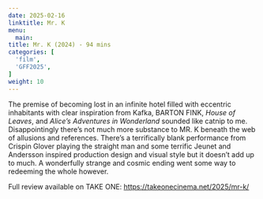 ```yaml
---
date: 2025-02-16
linktitle: Mr. K
menu:
  main:
title: Mr. K (2024) - 94 mins
categories: [
  'film',
  'GFF2025',
]
weight: 10
---
```


The premise of becoming lost in an infinite hotel filled with eccentric inhabitants with clear inspiration from Kafka, BARTON FINK, *House of Leaves*, and *Alice’s Adventures in Wonderland* sounded like catnip to me. Disappointingly there’s not much more substance to MR. K beneath the web of allusions and references. There’s a terrifically blank performance from Crispin Glover playing the straight man and some terrific Jeunet and Andersson inspired production design and visual style but it doesn’t add up to much. A wonderfully strange and cosmic ending went some way to redeeming the whole however.

Full review available on TAKE ONE: https://takeonecinema.net/2025/mr-k/